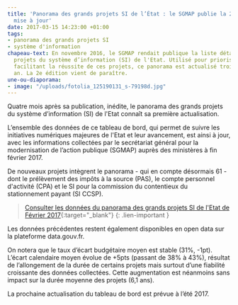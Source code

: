```yaml
---
title: 'Panorama des grands projets SI de l’État : le SGMAP publie la 2e édition,
  mise à jour'
date: 2017-03-15 14:23:00 +01:00
tags:
- panorama des grands projets SI
- système d'information
chapeau-text: En novembre 2016, le SGMAP rendait publique la liste détaillée des grands
  projets du système d’information (SI) de l'Etat. Utilisé pour prioriser les actions
  facilitant la réussite de ces projets, ce panorama est actualisé trois fois par
  an. La 2e édition vient de paraître.
une-ou-diaporama:
- image: "/uploads/fotolia_125190131_s-79198d.jpg"
---
```


Quatre mois après sa publication, inédite, le panorama des grands projets du système d’information (SI) de l'Etat connaît sa première actualisation.

L’ensemble des données de ce tableau de bord, qui permet de suivre les initiatives numériques majeures de l'Etat et leur avancement, est ainsi à jour, avec les informations collectées par le secrétariat général pour la modernisation de l’action publique (SGMAP) auprès des ministères à fin février 2017.

De nouveaux projets intègrent le panorama - qui en compte désormais 61 - dont le prélèvement des impôts à la source (PAS), le compte personnel d'activité (CPA) et le SI pour la commission du contentieux du stationnement payant (SI CCSP).

>[Consulter les données du panorama des grands projets SI de l'Etat de Février 2017](https://www.data.gouv.fr/fr/datasets/panorama-des-grands-projets-si-de-letat-1/){:target="_blank"}
{: .lien-important }

Les données précédentes restent également disponibles en open data sur la plateforme data.gouv.fr.

On notera que le taux d’écart budgétaire moyen est stable (31%, -1pt). L’écart calendaire moyen évolue de +5pts (passant de 38% à 43%), résultat de l’allongement de la durée de certains projets mais surtout d’une fiabilité croissante des données collectées. Cette augmentation est néanmoins sans impact sur la durée moyenne des projets (6,1 ans).

La prochaine actualisation du tableau de bord est prévue à l’été 2017.
